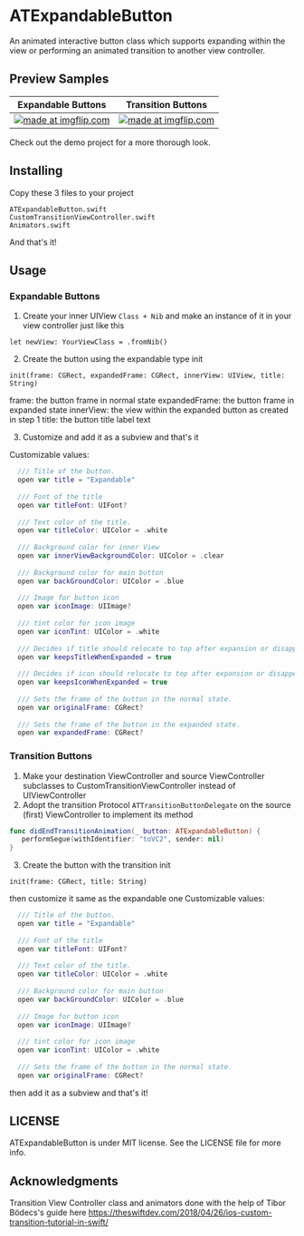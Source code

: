 # ATExpandableButton

An animated interactive button class which supports expanding within the view or performing an animated transition to another view controller.
## Preview Samples
| Expandable Buttons | Transition Buttons |
| ------------- | ------------- |
| <a href="https://imgflip.com/gif/30yxsd"><img src="https://i.imgflip.com/30yxsd.gif" title="made at imgflip.com"/></a>  | <a href="https://imgflip.com/gif/30yxpc"><img src="https://i.imgflip.com/30yxpc.gif" title="made at imgflip.com"/></a>  |

Check out the demo project for a more thorough look.
## Installing

Copy these 3 files to your project
```
ATExpandableButton.swift
CustomTransitionViewController.swift
Animators.swift
```
And that's it!

## Usage

### Expandable Buttons
1. Create your inner UIView `Class + Nib` and make an instance of it in your view controller just like this 
```
let newView: YourViewClass = .fromNib()
```
2. Create the button using the expandable type init
```
init(frame: CGRect, expandedFrame: CGRect, innerView: UIView, title: String)
```
frame: the button frame in normal state
expandedFrame: the button frame in expanded state
innerView: the view within the expanded button as created in step 1
title: the button title label text

3. Customize and add it as a subview and that's it

Customizable values:
``` swift
  /// Title of the button.
  open var title = "Expandable"
  
  /// Font of the title
  open var titleFont: UIFont?
  
  /// Text color of the title.
  open var titleColor: UIColor = .white
  
  /// Background color for inner View
  open var innerViewBackgroundColor: UIColor = .clear
  
  /// Background color for main button
  open var backGroundColor: UIColor = .blue
  
  /// Image for button icon
  open var iconImage: UIImage?
  
  /// tint color for icon image
  open var iconTint: UIColor = .white
  
  /// Decides if title should relocate to top after expansion or disappear. default is true
  open var keepsTitleWhenExpanded = true
  
  /// Decides if icon should relocate to top after expansion or disappear. default is true
  open var keepsIconWhenExpanded = true
  
  /// Sets the frame of the button in the normal state.
  open var originalFrame: CGRect?
  
  /// Sets the frame of the button in the expanded state.
  open var expandedFrame: CGRect?
  ```
### Transition Buttons
1. Make your destination ViewController and source ViewController subclasses to CustomTransitionViewController instead of UIViewController
2. Adopt the transition Protocol `ATTransitionButtonDelegate` on the source (first) ViewController to implement its method 
  ``` swift
  func didEndTransitionAnimation(_ button: ATExpandableButton) {
     performSegue(withIdentifier: "toVC2", sender: nil)
  }
  ```
3. Create the button with the transition init 
```
init(frame: CGRect, title: String)
```
then customize it same as the expandable one 
Customizable values:
``` swift
  /// Title of the button.
  open var title = "Expandable"
  
  /// Font of the title
  open var titleFont: UIFont?
  
  /// Text color of the title.
  open var titleColor: UIColor = .white
  
  /// Background color for main button
  open var backGroundColor: UIColor = .blue
  
  /// Image for button icon
  open var iconImage: UIImage?
  
  /// tint color for icon image
  open var iconTint: UIColor = .white
  
  /// Sets the frame of the button in the normal state.
  open var originalFrame: CGRect?

  ```
  then add it as a subview and that's it!
  
  ## LICENSE

ATExpandableButton is under MIT license. See the LICENSE file for more info.

## Acknowledgments

Transition View Controller class and animators done with the help of Tibor Bödecs's guide here 
https://theswiftdev.com/2018/04/26/ios-custom-transition-tutorial-in-swift/
